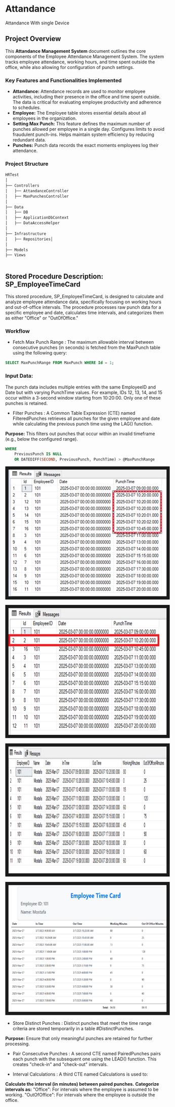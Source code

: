 # Attandance
Attandance With single Device

## Project Overview

This **Attandance Management System**  document outlines the core components of the Employee Attendance Management System. The system tracks employee attendance, working hours, and time spent outside the office, while also allowing for configuration of punch settings.

### Key Features and Functionalities Implemented

- **Attandance:** Attendance records are used to monitor employee activities, including their presence in the office and time spent outside. The data is critical for evaluating employee productivity and adherence to schedules.
- **Employee:** The Employee table stores essential details about all employees in the organization.
- **Setting Max Punch:** This feature defines the maximum number of punches allowed per employee in a single day. Configures limits to avoid fraudulent punch-ins. Helps maintain system efficiency by reducing redundant data.
- **Punches:** Punch data records the exact moments employees log their attendance.


### Project Structure

```markdown
HRTest
│
├── Controllers
│   ├── AttandanceController
│   ├── MaxPunchesController
│
├── Data
│   ├── DB
│   ├── ApplicationDbContext
│   ├── DataAccessHelper
│
├── Infrastructure
│   ├── Repositories│   
│
├── Models
├── Views
    
   ```
## Stored Procedure Description: **SP_EmployeeTimeCard**
This stored procedure, SP_EmployeeTimeCard, is designed to calculate and analyze employee attendance data, specifically focusing on working hours and out-of-office intervals. The procedure processes raw punch data for a specific employee and date, calculates time intervals, and categorizes them as either "Office" or "OutOfOffice."


### Workflow

- Fetch Max Punch Range : The maximum allowable interval between consecutive punches (in seconds) is fetched from the MaxPunch table using the following query:

```sql
SELECT MaxPunchRange FROM MaxPunch WHERE Id = 1;
```

### Input Data:
The punch data includes multiple entries with the same EmployeeID and Date but with varying PunchTime values.
For example, IDs 12, 13, 14, and 15 occur within a 3-second window starting from 10:20:00. Only one of these punches is retained.

- Filter Punches : A Common Table Expression (CTE) named FilteredPunches retrieves all punches for the given employee and date while calculating the previous punch time using the LAG() function.

**Purpose:** This filters out punches that occur within an invalid timeframe (e.g., below the configured range).

```sql
WHERE 
    PreviousPunch IS NULL 
    OR DATEDIFF(SECOND, PreviousPunch, PunchTime) > @MaxPunchRange

```

<img src="https://github.com/gmbappa/Attandance/blob/main/HRTest/Data/Image/PunchData.png" 
alt="db" width="500" height="400" border="10" />


<img src="https://github.com/gmbappa/Attandance/blob/main/HRTest/Data/Image/PunchData2.png" 
alt="db" width="500" height="400" border="10" />

<img src="https://github.com/gmbappa/Attandance/blob/main/HRTest/Data/Image/PunchData3.png" 
alt="db" width="500" height="400" border="10" />

<img src="https://github.com/gmbappa/Attandance/blob/main/HRTest/Data/Image/PunchData4.png" 
alt="db" width="500" height="400" border="10" />

- Store Distinct Punches : Distinct punches that meet the time range criteria are stored temporarily in a table #DistinctPunches.

**Purpose:** Ensure that only meaningful punches are retained for further processing.


- Pair Consecutive Punches : A second CTE named PairedPunches pairs each punch with the subsequent one using the LEAD() function. This creates "check-in" and "check-out" intervals.

- Interval Calculations : A third CTE named Calculations is used to:

**Calculate the interval (in minutes) between paired punches.**
**Categorize intervals as:**
"Office": For intervals where the employee is assumed to be working.
"OutOfOffice": For intervals where the employee is outside the office.


